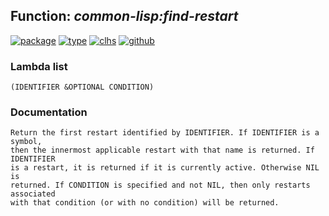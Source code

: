 ## Function: ***common-lisp:find-restart***
[![package](https://img.shields.io/badge/Package-COMMON--LISP-5f9ea0.svg?style=social&colorA=999999)](../) [![type](https://img.shields.io/badge/Type-Function-5f9ea0.svg?style=social&colorA=999999)](../#function) [![clhs](https://img.shields.io/badge/CLHS-FIND--RESTART-5f9ea0.svg?style=social&colorA=999999)](http://www.lispworks.com/documentation/HyperSpec/Body/f_find_r.htm) [![github](https://img.shields.io/badge/GitHub-View_the_source-5f9ea0.svg?style=social&colorA=999999&logo=github)](https://github.com/sbcl/sbcl/blob/master/src/code/target-error.lisp/) 
### Lambda list
```
(IDENTIFIER &OPTIONAL CONDITION)
```
### Documentation
```
Return the first restart identified by IDENTIFIER. If IDENTIFIER is a symbol,
then the innermost applicable restart with that name is returned. If IDENTIFIER
is a restart, it is returned if it is currently active. Otherwise NIL is
returned. If CONDITION is specified and not NIL, then only restarts associated
with that condition (or with no condition) will be returned.
```
